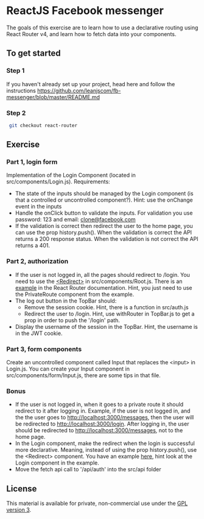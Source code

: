 # ReactJS Facebook messenger

The goals of this exercise are to learn how to use a declarative routing using React Router v4, and learn how to fetch data into your components.

## To get started

### Step 1

If you haven't already set up your project, head here and follow the instructions https://github.com/leanjscom/fb-messenger/blob/master/README.md


### Step 2
```sh
 git checkout react-router
 ```

## Exercise

### Part 1, login form

Implementation of the Login Component (located in src/components/Login.js). Requirements:

- The state of the inputs should be managed by the Login component (is that a controlled or uncontrolled component?). Hint: use the onChange event in the inputs
- Handle the onClick button to validate the inputs. For validation you use password: 123 and email: clone@facebook.com
- If the validation is correct then redirect the user to the home page, you can use the prop history.push(). When the validation is correct the API returns a 200 response status. When the validation is not correct the API returns a 401.

### Part 2, authorization

- If the user is not logged in, all the pages should redirect to /login. You need to use the [&lt;Redirect&gt;](https://reacttraining.com/react-router/web/api/Redirect) in src/components/Root.js. There is an [example](https://reacttraining.com/react-router/web/example/auth-workflow) in the React Router documentation. Hint, you just need to use the PrivateRoute component from the example.
- The log out button in the TopBar should:
  - Remove the session cookie. Hint, there is a function in src/auth.js
  - Redirect the user to /login. Hint, use withRouter in TopBar.js to get a prop in order to push the '/login' path.
- Display the username of the session in the TopBar. Hint, the username is in the JWT cookie.

### Part 3, form components

Create an uncontrolled component called Input that replaces the &lt;input&gt; in Login.js. You can create your Input component in src/components/form/Input.js, there are some tips in that file.

### Bonus
- If the user is not logged in, when it goes to a private route it should redirect to it after logging in. Example, if the user is not logged in, and the the user goes to [http://localhost:3000/messages](http://localhost:3000/messages), then the user will be redirected to [http://localhost:3000/login](http://localhost:3000/login). After logging in, the user should be redirected to [http://localhost:3000/messages](http://localhost:3000/messages), not to the home page.
- In the Login component, make the redirect when the login is successful more declarative. Meaning, instead of using the prop history.push(), use the &lt;Redirect&gt; component. You have an example [here](https://reacttraining.com/react-router/web/example/auth-workflow), hint look at the Login component in the example.
- Move the fetch api call to '/api/auth' into the src/api folder

## License

This material is available for private, non-commercial use under the [GPL version 3](http://www.gnu.org/licenses/gpl-3.0-standalone.html).

